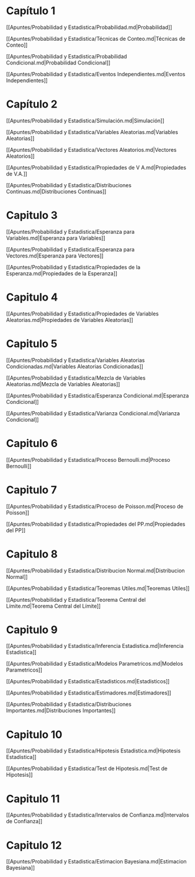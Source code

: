 # Capítulo 1

[[Apuntes/Probabilidad y Estadistica/Probabilidad.md|Probabilidad]]

[[Apuntes/Probabilidad y Estadistica/Técnicas de Conteo.md|Técnicas de Conteo]]

[[Apuntes/Probabilidad y Estadistica/Probabilidad Condicional.md|Probabilidad Condicional]]

[[Apuntes/Probabilidad y Estadistica/Eventos Independientes.md|Eventos Independientes]]

# Capítulo 2

[[Apuntes/Probabilidad y Estadistica/Simulación.md|Simulación]]

[[Apuntes/Probabilidad y Estadistica/Variables Aleatorias.md|Variables Aleatorias]]

[[Apuntes/Probabilidad y Estadistica/Vectores Aleatorios.md|Vectores Aleatorios]]

[[Apuntes/Probabilidad y Estadistica/Propiedades de V A.md|Propiedades de V.A.]]

[[Apuntes/Probabilidad y Estadistica/Distribuciones Continuas.md|Distribuciones Continuas]]

# Capitulo 3

[[Apuntes/Probabilidad y Estadistica/Esperanza para Variables.md|Esperanza para Variables]]

[[Apuntes/Probabilidad y Estadistica/Esperanza para Vectores.md|Esperanza para Vectores]]

[[Apuntes/Probabilidad y Estadistica/Propiedades de la Esperanza.md|Propiedades de la Esperanza]]

# Capitulo 4

[[Apuntes/Probabilidad y Estadistica/Propiedades de Variables Aleatorias.md|Propiedades de Variables Aleatorias]]

# Capitulo 5

[[Apuntes/Probabilidad y Estadistica/Variables Aleatorias Condicionadas.md|Variables Aleatorias Condicionadas]]

[[Apuntes/Probabilidad y Estadistica/Mezcla de Variables Aleatorias.md|Mezcla de Variables Aleatorias]]

[[Apuntes/Probabilidad y Estadistica/Esperanza Condicional.md|Esperanza Condicional]]

[[Apuntes/Probabilidad y Estadistica/Varianza Condicional.md|Varianza Condicional]]

# Capitulo 6

[[Apuntes/Probabilidad y Estadistica/Proceso Bernoulli.md|Proceso Bernoulli]]

# Capitulo 7

[[Apuntes/Probabilidad y Estadistica/Proceso de Poisson.md|Proceso de Poisson]]

[[Apuntes/Probabilidad y Estadistica/Propiedades del PP.md|Propiedades del PP]]

# Capitulo 8

[[Apuntes/Probabilidad y Estadistica/Distribucion Normal.md|Distribucion Normal]]

[[Apuntes/Probabilidad y Estadistica/Teoremas Utiles.md|Teoremas Utiles]]

[[Apuntes/Probabilidad y Estadistica/Teorema Central del Límite.md|Teorema Central del Límite]]

# Capitulo 9

[[Apuntes/Probabilidad y Estadistica/Inferencia Estadistica.md|Inferencia Estadistica]]

[[Apuntes/Probabilidad y Estadistica/Modelos Parametricos.md|Modelos Parametricos]]

[[Apuntes/Probabilidad y Estadistica/Estadisticos.md|Estadisticos]]

[[Apuntes/Probabilidad y Estadistica/Estimadores.md|Estimadores]]

[[Apuntes/Probabilidad y Estadistica/Distribuciones Importantes.md|Distribuciones Importantes]]

# Capitulo 10

[[Apuntes/Probabilidad y Estadistica/Hipotesis Estadistica.md|Hipotesis Estadistica]]

[[Apuntes/Probabilidad y Estadistica/Test de Hipotesis.md|Test de Hipotesis]]

# Capitulo 11

[[Apuntes/Probabilidad y Estadistica/Intervalos de Confianza.md|Intervalos de Confianza]]

# Capitulo 12

[[Apuntes/Probabilidad y Estadistica/Estimacion Bayesiana.md|Estimacion Bayesiana]]